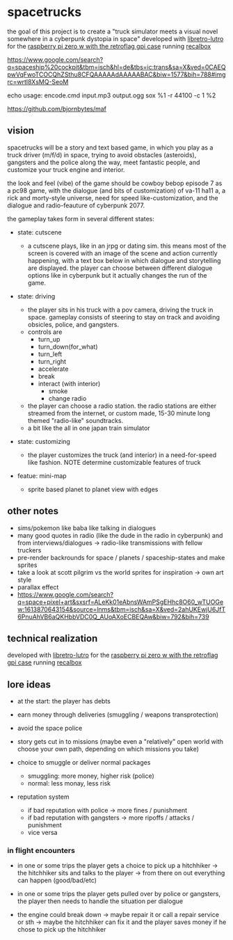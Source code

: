 # spacetrucks

the goal of this project is to create a "truck simulator meets a visual novel somewhere in a cyberpunk dystopia in space" developed with [libretro-lutro](https://github.com/libretro/libretro-lutro)
for the [raspberry pi zero w with the retroflag gpi case](http://retroflag.com/GPi-CASE.html)
running [recalbox](https://www.recalbox.com/de/)

https://www.google.com/search?q=spaceship%20cockpit&tbm=isch&hl=de&tbs=ic:trans&sa=X&ved=0CAEQpwVqFwoTCOCQhZSthu8CFQAAAAAdAAAAABAC&biw=1577&bih=788#imgrc=wrtl8XsMQ-SeoM

echo usage: encode.cmd input.mp3 output.ogg
sox %1 -r 44100 -c 1 %2

https://github.com/bjornbytes/maf



## vision

spacetrucks will be a story and text based game, in which you play as a truck
driver (m/f/d) in space, trying to avoid obstacles (asteroids), gangsters and
the police along the way, meet fantastic people, and customize your truck engine
and interior.

the look and feel (vibe) of the game should be  cowboy bebop episode 7 as a pc98
game, with the dialogue (and bits of customization) of va-11 ha11 a, a rick and
morty-style universe, need for speed like-customization, and the dialogue and
radio-feauture of cyberpunk 2077.

the gameplay takes form in several different states:

- state: cutscene
  - a cutscene plays, like in an jrpg or dating sim. this means most of the
  screen is covered with an image of the scene and action currently happening,
  with a text box below in which dialogue and storytelling are displayed. the
  player can choose between different dialogue options like in cyberpunk but it actually changes the run of the game.

- state: driving
  - the player sits in his truck with a pov camera, driving the truck in space.
  gameplay consists of steering to stay on track and avoiding obsicles, police,
  and gangsters.
  - controls are
    - turn_up
    - turn_down(for_what)
    - turn_left
    - turn_right
    - accelerate
    - break
    - interact (with interior)
      - smoke
      - change radio
  - the player can choose a radio station. the radio stations are either
  streamed from the internet, or custom made, 15-30 minute long themed
  "radio-like" soundtracks.
  - a bit like the all in one japan train simulator

- state: customizing
  - the player customizes the truck (and interior) in a need-for-speed like
  fashion. NOTE determine customizable features of truck

- featue: mini-map
  - sprite based planet to planet view with edges

## other notes

- sims/pokemon like baba like talking in dialogues
- many good quotes in radio (like the dude in the radio in cyberpunk) and from
interviews/dialogues -> radio-like transmissions with fellow truckers
- pre-render backrounds for space / planets / spaceship-states and make sprites
- take a look at scott pilgrim vs the world sprites for inspiration -> own art style
- parallax effect
- https://www.google.com/search?q=space+pixel+art&sxsrf=ALeKk01eAbnsWAmPSgEHhc8O60_wTUOGew:1613870643154&source=lnms&tbm=isch&sa=X&ved=2ahUKEwjU6JfT6PnuAhVB6aQKHbbVDC0Q_AUoAXoECBEQAw&biw=792&bih=739

## technical realization
developed with [libretro-lutro](https://github.com/libretro/libretro-lutro)
for the [raspberry pi zero w with the retroflag gpi case](http://retroflag.com/GPi-CASE.html)
running [recalbox](https://www.recalbox.com/de/)

## lore ideas

- at the start: the player has debts
- earn money through deliveries (smuggling / weapons transprotection)
- avoid the space police

- story gets cut in to missions (maybe even a "relatively" open world with choose your own path, depending on which missions you take)


- choice to smuggle or deliver normal packages
  - smuggling: more money, higher risk (police)
  - normal: less monay, less risk

- reputation system
  - if bad reputation with police -> more fines / punishment
  - if bad reputation with gangsters -> more ripoffs / attacks / punishment
  - vice versa

### in flight encounters

- in one or some trips the player gets a choice to pick up a hitchhiker -> the hitchhiker sits and talks to the player -> from there on out everything can happen (good/bad/etc)

- in one or some trips the player gets pulled over by police or gangsters, the player then needs to handle the situation per dialogue   

- the engine could break down -> maybe repair it or call a repair service or sth -> maybe the hitchhiker can fix it and the player saves money if he chose to pick up the hitchhiker
